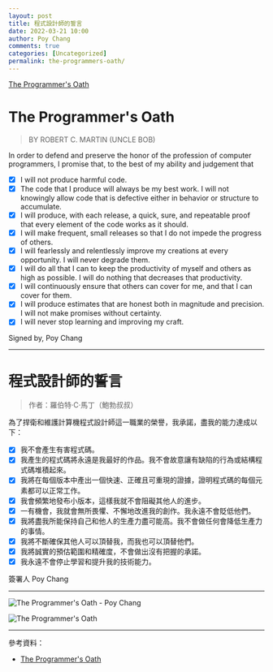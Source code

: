 ```yaml
---
layout: post
title: 程式設計師的誓言
date: 2022-03-21 10:00
author: Poy Chang
comments: true
categories: [Uncategorized]
permalink: the-programmers-oath/
---
```


[The Programmer's Oath](https://deepsource.io/programmers-oath/)

# The Programmer's Oath

>BY ROBERT C. MARTIN (UNCLE BOB)

In order to defend and preserve the honor of the profession of computer programmers, I promise that, to the best of my ability and judgement that

- [x] I will not produce harmful code.
- [x] The code that I produce will always be my best work. I will not knowingly allow code that is defective either in behavior or structure to accumulate.
- [x] I will produce, with each release, a quick, sure, and repeatable proof that every element of the code works as it should.
- [x] I will make frequent, small releases so that I do not impede the progress of others.
- [x] I will fearlessly and relentlessly improve my creations at every opportunity. I will never degrade them.
- [x] I will do all that I can to keep the productivity of myself and others as high as possible. I will do nothing that decreases that productivity.
- [x] I will continuously ensure that others can cover for me, and that I can cover for them.
- [x] I will produce estimates that are honest both in magnitude and precision. I will not make promises without certainty.
- [x] I will never stop learning and improving my craft.

Signed by, Poy Chang

----------

# 程式設計師的誓言

>作者：羅伯特·C·馬丁（鮑勃叔叔）

為了捍衛和維護計算機程式設計師這一職業的榮譽，我承諾，盡我的能力達成以下：

- [x] 我不會產生有害程式碼。
- [x] 我產生的程式碼將永遠是我最好的作品。我不會故意讓有缺陷的行為或結構程式碼堆積起來。
- [x] 我將在每個版本中產出一個快速、正確且可重現的證據，證明程式碼的每個元素都可以正常工作。
- [x] 我會頻繁地發布小版本，這樣我就不會阻礙其他人的進步。
- [x] 一有機會，我就會無所畏懼、不懈地改進我的創作。我永遠不會貶低他們。
- [x] 我將盡我所能保持自己和他人的生產力盡可能高。我不會做任何會降低生產力的事情。
- [x] 我將不斷確保其他人可以頂替我，而我也可以頂替他們。
- [x] 我將誠實的預估範圍和精確度，不會做出沒有把握的承諾。
- [x] 我永遠不會停止學習和提升我的技術能力。

簽署人 Poy Chang

----------

![The Programmer's Oath - Poy Chang](https://i.imgur.com/5mIWIms.png)

![The Programmer's Oath](https://i.imgur.com/ejfp3my.jpg)

----------

參考資料：

* [The Programmer's Oath](https://deepsource.io/programmers-oath/)
